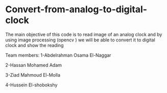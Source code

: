 # Convert-from-analog-to-digital-clock

The main objective of this code is to read image of an analog clock and by using image processing (opencv ) we will be able to convert it to digital clock and show the reading
 
Team members:
1-Abdelrahman Osama El-Naggar

2-Hassan Mohamed Adam

3-Ziad Mahmoud El-Molla

4-Hussein El-shobokshy
